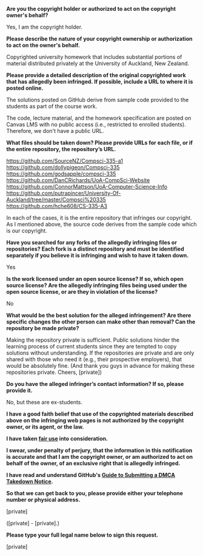 **Are you the copyright holder or authorized to act on the copyright owner's behalf?**

Yes, I am the copyright holder.

**Please describe the nature of your copyright ownership or authorization to act on the owner's behalf.**

Copyrighted university homework that includes substantial portions of material distributed privately at the University of Auckland, New Zealand.

**Please provide a detailed description of the original copyrighted work that has allegedly been infringed. If possible, include a URL to where it is posted online.**

The solutions posted on GitHub derive from sample code provided to the students as part of the course work.

The code, lecture material, and the homework specification are posted on Canvas LMS with no public access (i.e., restricted to enrolled students). Therefore, we don't have a public URL.

**What files should be taken down? Please provide URLs for each file, or if the entire repository, the repository’s URL.**

https://github.com/SourceNZ/Compsci-335-a1  
https://github.com/dollypigeon/Compsci-335  
https://github.com/godsapple/compsci-335  
https://github.com/DanCRichards/UoA-CompSci-Website  
https://github.com/ConnorMattson/UoA-Computer-Science-Info  
https://github.com/putrapincer/University-Of-Auckland/tree/master/Compsci%20335  
https://github.com/hche608/CS-335-A3

In each of the cases, it is the entire repository that infringes our copyright. As I mentioned above, the source code derives from the sample code which is our copyright.

**Have you searched for any forks of the allegedly infringing files or repositories? Each fork is a distinct repository and must be identified separately if you believe it is infringing and wish to have it taken down.**

Yes

**Is the work licensed under an open source license? If so, which open source license? Are the allegedly infringing files being used under the open source license, or are they in violation of the license?**

No

**What would be the best solution for the alleged infringement? Are there specific changes the other person can make other than removal? Can the repository be made private?**

Making the repository private is sufficient. Public solutions hinder the learning process of current students since they are tempted to copy solutions without understanding. If the repositories are private and are only shared with those who need it (e.g., their prospective employers), that would be absolutely fine. (And thank you guys in advance for making these repositories private. Cheers, [private])

**Do you have the alleged infringer’s contact information? If so, please provide it.**

No, but these are ex-students.

**I have a good faith belief that use of the copyrighted materials described above on the infringing web pages is not authorized by the copyright owner, or its agent, or the law.**

**I have taken <a href="https://www.lumendatabase.org/topics/22">fair use</a> into consideration.**

**I swear, under penalty of perjury, that the information in this notification is accurate and that I am the copyright owner, or am authorized to act on behalf of the owner, of an exclusive right that is allegedly infringed.**

**I have read and understand GitHub's <a href="https://docs.github.com/articles/guide-to-submitting-a-dmca-takedown-notice/">Guide to Submitting a DMCA Takedown Notice</a>.**

**So that we can get back to you, please provide either your telephone number or physical address.**

[private]

([private] - [private].)

**Please type your full legal name below to sign this request.**

[private]
